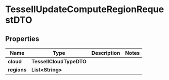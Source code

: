 

# TessellUpdateComputeRegionRequestDTO


## Properties

Name | Type | Description | Notes
------------ | ------------- | ------------- | -------------
**cloud** | **TessellCloudTypeDTO** |  | 
**regions** | **List&lt;String&gt;** |  | 



